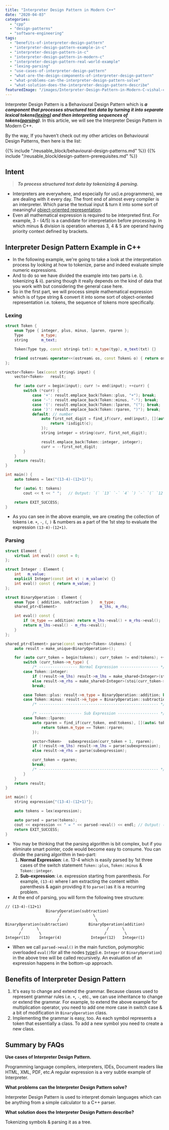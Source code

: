 ```yaml
---
title: "Interpreter Design Pattern in Modern C++"
date: "2020-04-03"
categories: 
  - "cpp"
  - "design-patterns"
  - "software-engineering"
tags: 
  - "benefits-of-interpreter-design-pattern"
  - "interpreter-design-pattern-example-in-c"
  - "interpreter-design-pattern-in-c"
  - "interpreter-design-pattern-in-modern-c"
  - "interpreter-design-pattern-real-world-example"
  - "lexing-parsing"
  - "use-cases-of-interpreter-design-pattern"
  - "what-are-the-design-components-of-interpreter-design-pattern"
  - "what-problems-can-the-interpreter-design-pattern-solve"
  - "what-solution-does-the-interpreter-design-pattern-describe"
featuredImage: "/images/Interpreter-Design-Pattern-in-Modern-C-vishal-chovatihya.png"
---
```


Interpreter Design Pattern is a Behavioural Design Pattern which is **_a component that processes structured text data by turning it into separate lexical tokens([lexing](https://stackoverflow.com/questions/2842809/lexers-vs-parsers)) and then interpreting sequences of tokens([parsing](https://stackoverflow.com/questions/2842809/lexers-vs-parsers))_**. In this article, we will see the Interpreter Design Pattern in Modern C++.

By the way, If you haven’t check out my other articles on Behavioural Design Patterns, then here is the list:

{{% include "/reusable_block/behavioural-design-patterns.md" %}}
{{% include "/reusable_block/design-pattern-prerequisites.md" %}}

## Intent

> **_To process structured text data by tokenizing & parsing._**

- Interpreters are everywhere, and especially for us(i.e.programmers), we are dealing with it every day. The front end of almost every compiler is an interpreter. Which parse the textual input & turn it into some sort of meaningful [object-oriented representation](/posts/memory-layout-of-cpp-object/).
- Even all mathematical expression is required to be interpreted first. For example, 3 - (4/5) is a candidate for interpretation before processing. In which minus & division is operation whereas 3, 4 & 5 are operand having priority context defined by brackets.

## Interpreter Design Pattern Example in C++

- In the following example, we're going to take a look at the interpretation process by looking at how to tokenize, parse and indeed evaluate simple numeric expressions.
- And to do so we have divided the example into two parts i.e. i). tokenizing & ii). parsing though it really depends on the kind of data that you work with but considering the general case here.
- So in the first part, we will process simple mathematical expression which is of type string & convert it into some sort of object-oriented representation i.e. tokens, the sequence of tokens more specifically.

### Lexing

```cpp
struct Token {
    enum Type { integer, plus, minus, lparen, rparen };
    Type        m_type;
    string      m_text;

    Token(Type typ, const string& txt): m_type(typ), m_text(txt) {}

    friend ostream& operator<<(ostream& os, const Token& o) { return os << "`" << o.m_text << "`"; }
};

vector<Token> lex(const string& input) {
    vector<Token>   result;

    for (auto curr = begin(input); curr != end(input); ++curr) {
        switch (*curr) {
			case '+': result.emplace_back(Token::plus, "+"); break;
			case '-': result.emplace_back(Token::minus, "-"); break;
			case '(': result.emplace_back(Token::lparen, "("); break;
			case ')': result.emplace_back(Token::rparen, ")"); break;
			default: // number
				auto first_not_digit = find_if(curr, end(input), [](auto c) {
					return !isdigit(c);
				});
				string integer = string(curr, first_not_digit);

				result.emplace_back(Token::integer, integer);
				curr = --first_not_digit;
        }
    }
    return result;
}

int main() {
    auto tokens = lex("(13-4)-(12+1)");

    for (auto& t: tokens)
        cout << t << " ";	// Output: `(` `13` `-` `4` `) `-` `(` `12` `+` `1` `)

    return EXIT_SUCCESS;
}
```

- As you can see in the above example, we are creating the collection of tokens i.e. `+`, `-`, `(`, `)` & numbers as a part of the 1st step to evaluate the expression `(13-4)-(12+1)`.

### Parsing

```cpp
struct Element {
    virtual int eval() const = 0;
};

struct Integer : Element {
    int   m_value;
    explicit Integer(const int v) : m_value(v) {}
    int eval() const { return m_value; }
};

struct BinaryOperation : Element {
    enum Type { addition, subtraction }   m_type;
    shared_ptr<Element>                   m_lhs, m_rhs;

    int eval() const {
        if (m_type == addition) return m_lhs->eval() + m_rhs->eval();
        return m_lhs->eval() - m_rhs->eval();
    }
};

shared_ptr<Element> parse(const vector<Token> &tokens) {
    auto result = make_unique<BinaryOperation>();

    for (auto curr_token = begin(tokens); curr_token != end(tokens); ++curr_token) {
        switch (curr_token->m_type) {
            /* ----------------- Normal Expression ----------------- */
        case Token::integer:
            if (!result->m_lhs) result->m_lhs = make_shared<Integer>(stoi(curr_token->m_text));
            else result->m_rhs = make_shared<Integer>(stoi(curr_token->m_text));
            break;

        case Token::plus: result->m_type = BinaryOperation::addition; break;
        case Token::minus: result->m_type = BinaryOperation::subtraction; break;
            /* ----------------------------------------------------- */

            /* ------------------- Sub Expression ------------------ */
        case Token::lparen:
            auto rparen = find_if(curr_token, end(tokens), [](auto& token) {
                return token.m_type == Token::rparen;
            });

            vector<Token>   subexpression(curr_token + 1, rparen);
            if (!result->m_lhs) result->m_lhs = parse(subexpression);
            else result->m_rhs = parse(subexpression);

            curr_token = rparen;
            break;
            /* ----------------------------------------------------- */
        }
    }
    return result;
}

int main() {
	string expression{"(13-4)-(12+1)"};

    auto tokens = lex(expression);

    auto parsed = parse(tokens);
    cout << expression << " = " << parsed->eval() << endl; // Output: (13-4)-(12+1) = -4
    return EXIT_SUCCESS;
}
```

- You may be thinking that the parsing algorithm is bit complex, but if you eliminate smart pointer, code would become easy to consume. You can divide the parsing algorithm in two-part:
    1. **Normal Expression**: i.e. 13-4 which is easily parsed by 1st three cases of the switch statement `Token::plus`, `Token::minus` & `Token::integer`.
    2. **Sub-expression**: i.e. expression starting from parenthesis. For example, `(13-4)` where I am extracting the content within parenthesis & again providing it to `parse()`as it is a recurring problem.
- At the end of parsing, you will form the following tree structure:

```
// (13-4)-(12+1) 
                  BinaryOperation(subtraction)
                        /              \
                       /                \
BinaryOperation(subtraction)         BinaryOperation(addition)
       /      \                              /      \
      /        \                            /        \
Integer(13)    Integer(4)             Integer(12)   Integer(1)
```

- When we call `parsed->eval()` in the main function, polymorphic overloaded `eval()`for all the nodes [type](/posts/cpp-type-casting-with-example-for-c-developers/)(i.e. `Integer` or `BinaryOperation`) in the above tree will be called recursively. An evaluation of an expression happens in the bottom-up approach.

## Benefits of Interpreter Design Pattern

1. It's easy to change and extend the grammar. Because classes used to represent grammar rules i.e. `+`, `-`, etc., we can use inheritance to change or extend the grammar. For example, to extend the above example for multiplication operator, you need to add one more case in switch case & a bit of modification in `BinaryOperation` class.
2. Implementing the grammar is easy, too. As each symbol represents a token that essentially a class. To add a new symbol you need to create a new class.

## Summary by FAQs

**Use cases of Interpreter Design Pattern.**

Programming language compilers, interpreters, IDEs, Document readers like HTML, XML, PDF, etc.A regular expression is a very subtle example of Interpreter.

**What problems can the Interpreter Design Pattern solve?**

Interpreter Design Pattern is used to interpret domain languages which can be anything from a simple calculator to a C++ parser.

**What solution does the Interpreter Design Pattern describe?**

Tokenizing symbols & parsing it as a tree.
